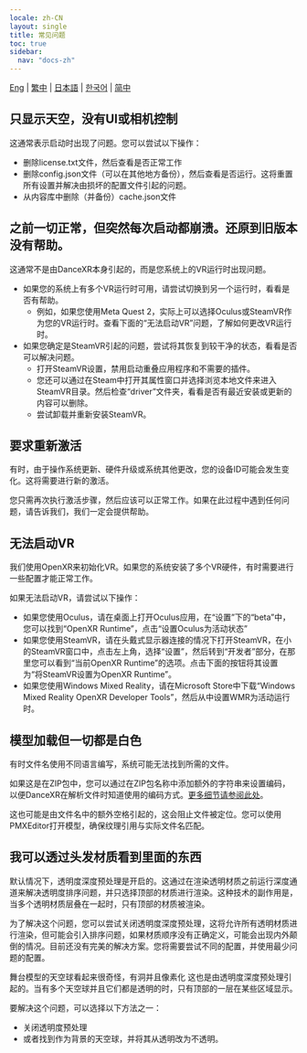 ```yaml
---
locale: zh-CN
layout: single
title: 常见问题
toc: true
sidebar:
  nav: "docs-zh"
---
```

[Eng](/dancexr/faq) | [繁中](/tw/dancexr/faq) | [日本語](/jp/dancexr/faq) | [한국어](/kr/dancexr/faq) | [简中](/zh/dancexr/faq)


## 只显示天空，没有UI或相机控制
这通常表示启动时出现了问题。您可以尝试以下操作：
* 删除license.txt文件，然后查看是否正常工作
* 删除config.json文件（可以在其他地方备份），然后查看是否运行。这将重置所有设置并解决由损坏的配置文件引起的问题。
* 从内容库中删除（并备份）cache.json文件


## 之前一切正常，但突然每次启动都崩溃。还原到旧版本没有帮助。
这通常不是由DanceXR本身引起的，而是您系统上的VR运行时出现问题。
* 如果您的系统上有多个VR运行时可用，请尝试切换到另一个运行时，看看是否有帮助。
  * 例如，如果您使用Meta Quest 2，实际上可以选择Oculus或SteamVR作为您的VR运行时。查看下面的“无法启动VR”问题，了解如何更改VR运行时。
* 如果您确定是SteamVR引起的问题，尝试将其恢复到较干净的状态，看看是否可以解决问题。
  * 打开SteamVR设置，禁用启动重叠应用程序和不需要的插件。
  * 您还可以通过在Steam中打开其属性窗口并选择浏览本地文件来进入SteamVR目录。然后检查“driver”文件夹，看看是否有最近安装或更新的内容可以删除。
  * 尝试卸载并重新安装SteamVR。


## 要求重新激活
有时，由于操作系统更新、硬件升级或系统其他更改，您的设备ID可能会发生变化。这将需要进行新的激活。

您只需再次执行激活步骤，然后应该可以正常工作。如果在此过程中遇到任何问题，请告诉我们，我们一定会提供帮助。


## 无法启动VR
我们使用OpenXR来初始化VR。如果您的系统安装了多个VR硬件，有时需要进行一些配置才能正常工作。

如果无法启动VR，请尝试以下操作：
* 如果您使用Oculus，请在桌面上打开Oculus应用，在“设置”下的“beta”中，您可以找到“OpenXR Runtime”，点击“设置Oculus为活动状态”
* 如果您使用SteamVR，请在头戴式显示器连接的情况下打开SteamVR，在小的SteamVR窗口中，点击左上角，选择“设置”，然后转到“开发者”部分，在那里您可以看到“当前OpenXR Runtime”的选项。点击下面的按钮将其设置为“将SteamVR设置为OpenXR Runtime”。
* 如果您使用Windows Mixed Reality，请在Microsoft Store中下载“Windows Mixed Reality OpenXR Developer Tools”，然后从中设置WMR为活动运行时。


## 模型加载但一切都是白色
有时文件名使用不同语言编写，系统可能无法找到所需的文件。

如果这是在ZIP包中，您可以通过在ZIP包名称中添加额外的字符串来设置编码，以便DanceXR在解析文件时知道使用的编码方式。[更多细节请参阅此处](features/zip_format)。

这也可能是由文件名中的额外空格引起的，这会阻止文件被定位。您可以使用PMXEditor打开模型，确保纹理引用与实际文件名匹配。
## 我可以透过头发材质看到里面的东西
默认情况下，透明度深度预处理是开启的。这通过在渲染透明材质之前运行深度通道来解决透明度排序问题，并只选择顶部的材质进行渲染。这种技术的副作用是，当多个透明材质层叠在一起时，只有顶部的材质被渲染。

为了解决这个问题，您可以尝试关闭透明度深度预处理，这将允许所有透明材质进行渲染，但可能会引入排序问题，如果材质顺序没有正确定义，可能会出现内外颠倒的情况。目前还没有完美的解决方案。您将需要尝试不同的配置，并使用最少问题的配置。

舞台模型的天空球看起来很奇怪，有洞并且像素化
这也是由透明度深度预处理引起的。当有多个天空球并且它们都是透明的时，只有顶部的一层在某些区域显示。

要解决这个问题，可以选择以下方法之一：
* 关闭透明度预处理
* 或者找到作为背景的天空球，并将其从透明改为不透明。